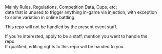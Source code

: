 Mainly Rules, Regulations, Competition Data, Cups, etc;<br>
data that is unused to trigger anything in-game via injection, with exception to some variation in online battling.

This repo will not be handled by the present event staff. 

If you're interested, apply to be a staff, mention you want to handle the repo.<br>
If qualified, editing rights to this repo will be handed to you.
